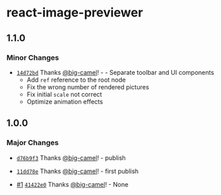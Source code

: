 # react-image-previewer

## 1.1.0

### Minor Changes

- [`14d72bd`](https://github.com/big-camel/react-image-previewer/commit/14d72bd8a9ba389a62aee5c9f56ec08dfc515feb) Thanks [@big-camel](https://github.com/big-camel)! - - Separate toolbar and UI components
  - Add `ref` reference to the root node
  - Fix the wrong number of rendered pictures
  - Fix initial `scale` not correct
  - Optimize animation effects

## 1.0.0

### Major Changes

- [`d76b9f3`](https://github.com/big-camel/react-image-previewer/commit/d76b9f35d8e4f8a09ee87d14bf57f37d5f1415c9) Thanks [@big-camel](https://github.com/big-camel)! - publish

- [`11dd78e`](https://github.com/big-camel/react-image-previewer/commit/11dd78e2d5b2902a3192f3b75cfb751a5dfc72ed) Thanks [@big-camel](https://github.com/big-camel)! - first publish

- [#1](https://github.com/big-camel/react-image-previewer/pull/1) [`41422e0`](https://github.com/big-camel/react-image-previewer/commit/41422e0b3aba2daea691f39769a52a183fc36fb7) Thanks [@big-camel](https://github.com/big-camel)! - None
